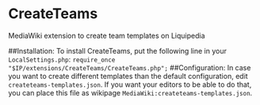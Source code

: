 # CreateTeams
MediaWiki extension to create team templates on Liquipedia

##Installation:
To install CreateTeams, put the following line in your `LocalSettings.php`:
`require_once "$IP/extensions/CreateTeams/CreateTeams.php";`
##Configuration:
In case you want to create different templates than the default configuration, edit `createteams-templates.json`. 
If you want your editors to be able to do that, you can place this file as wikipage `MediaWiki:createteams-templates.json`.
